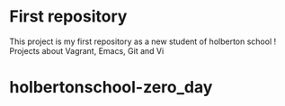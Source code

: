 # First repository

This project is my first repository as a new student of holberton school !
Projects about Vagrant, Emacs, Git and Vi

# holbertonschool-zero_day


